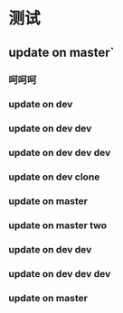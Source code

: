 # 测试



## update on master`
### 呵呵呵


### update on dev


### update on dev dev

### update on dev dev dev


### update on dev clone
### update on master


### update on master two
### update on dev dev

### update on dev dev dev
### update on master
